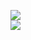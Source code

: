 [![](https://img.shields.io/badge/Made%20With-Github%20Spray-lightgrey.svg?style=for-the-badge&logo=github)](https://github.com/Annihil/github-spray#26447)  
[![](https://i.imgur.com/2DrTn0Z.gif)](https://github.com/Annihil/github-spray)